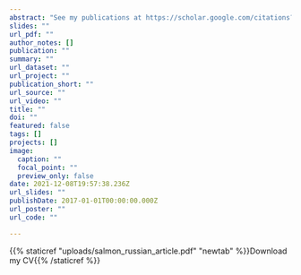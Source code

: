 ```yaml
---
abstract: "See my publications at https://scholar.google.com/citations?user=2RHw5JYAAAAJ&hl=en&oi=ao"
slides: ""
url_pdf: ""
author_notes: []
publication: ""
summary: ""
url_dataset: ""
url_project: ""
publication_short: ""
url_source: ""
url_video: ""
title: ""
doi: ""
featured: false
tags: []
projects: []
image:
  caption: ""
  focal_point: ""
  preview_only: false
date: 2021-12-08T19:57:38.236Z
url_slides: ""
publishDate: 2017-01-01T00:00:00.000Z
url_poster: ""
url_code: ""

---  
```


{{% staticref "uploads/salmon_russian_article.pdf" "newtab" %}}Download my CV{{% /staticref %}}
